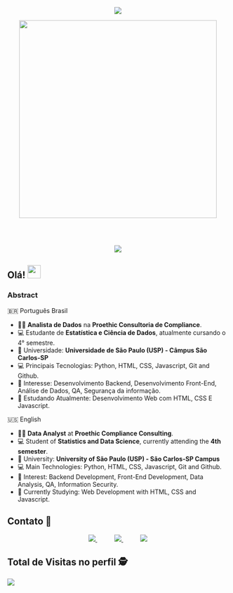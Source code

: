 <p align="center"><img src="https://readme-typing-svg.herokuapp.com?color=%2336BCF7&lines=Hello+Friend;Welcome+to+my+Github+profile" data-canonical-src="https://readme-typing-svg.herokuapp.com?color=%2336BCF7&lines=Hello+Friend;Welcome+to+my+Github+profile;width=500&amp;height=50" style="max-width: 100%;"></p>
<p align="center">
  <a href="#">
    <img align="center" width="450" src="https://raw.githubusercontent.com/MicaelliMedeiros/micaellimedeiros/master/image/computer-illustration.png" />
  </a>
</p>
</br>
</br>
<p align="center">
  <a href="https://github.com/anuraghazra/github-readme-stats">
    <img
      align="center"
      src="https://github-readme-stats.vercel.app/api/top-langs/?username=ronaldosegundojr&layout=compact"
    />
  </a>
  <a href="https://github.com/anuraghazra/github-readme-stats">
  </a>
</p>

## Olá! <img src="https://raw.githubusercontent.com/iampavangandhi/iampavangandhi/master/gifs/Hi.gif" width="30px"></h2>

### Abstract
🇧🇷 Português Brasil
- 👨‍💻 **Analista de Dados** na **Proethic Consultoria de Compliance**.
- 💻 Estudante de **Estatística e Ciência de Dados**, atualmente cursando o 4° semestre.
- 🏤 Universidade: **Universidade de São Paulo (USP) - Câmpus São Carlos-SP**
- 💻 Principais Tecnologias: Python, HTML, CSS, Javascript, Git and Github.
- 💙 Interesse: Desenvolvimento Backend, Desenvolvimento Front-End, Análise de Dados, QA, Segurança da informação.
- 📕 Estudando Atualmente: Desenvolvimento Web com HTML, CSS E Javascript.


🇺🇸 	English
- 👨‍💻 **Data Analyst** at **Proethic Compliance Consulting**.
- 💻 Student of **Statistics and Data Science**, currently attending the **4th semester**.
- 🏤 University: **University of São Paulo (USP) - São Carlos-SP Campus**
- 💻 Main Technologies: Python, HTML, CSS, Javascript, Git and Github.
- 💙 Interest: Backend Development, Front-End Development, Data Analysis, QA, Information Security.
- 📕 Currently Studying: Web Development with HTML, CSS and Javascript.


## Contato :iphone:

<p align="center">
    <a href="https://github.com/ronaldosegundojr">
        <img  src="https://img.shields.io/badge/github-%23100000.svg?&style=for-the-badge&logo=github&logoColor=white&link=mailto:https://github.com/ronaldosegundojr">
    </a>
    &nbsp;&nbsp;&nbsp;&nbsp;&nbsp;&nbsp;&nbsp;&nbsp;&nbsp;
    <a href="mailto:ronaldosegundojr@usp.br">
        <img src="https://img.shields.io/badge/gmail-D14836?&style=for-the-badge&logo=gmail&logoColor=white&link=mailto:ronaldosegundojr@usp.br">
    </a>
    &nbsp;&nbsp;&nbsp;&nbsp;&nbsp;&nbsp;&nbsp;&nbsp;&nbsp;
    <a href="https://www.linkedin.com/in/r-segundojr">
        <img src="https://img.shields.io/badge/linkedin-%230077B5.svg?&style=for-the-badge&logo=linkedin&logoColor=white&link=mailto:https://www.linkedin.com/in/r-segundojr/">
    </a>
</p>

<p align="center"> 

 ## Total de Visitas no perfil :detective: <br>
 <p align="left"> 
   <img alingn="left" src="https://profile-counter.glitch.me/ronaldosegundojr/count.svg" />
 </p>

</p>

